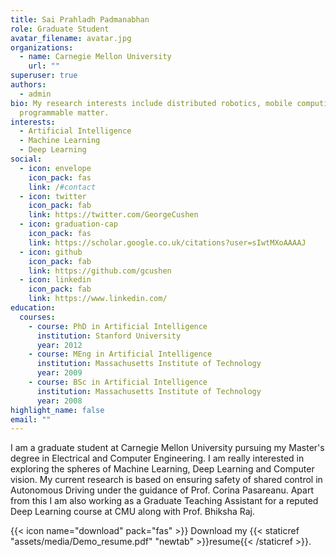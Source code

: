 ```yaml
---
title: Sai Prahladh Padmanabhan
role: Graduate Student
avatar_filename: avatar.jpg
organizations:
  - name: Carnegie Mellon University
    url: ""
superuser: true
authors:
  - admin
bio: My research interests include distributed robotics, mobile computing and
  programmable matter.
interests:
  - Artificial Intelligence
  - Machine Learning
  - Deep Learning
social:
  - icon: envelope
    icon_pack: fas
    link: /#contact
  - icon: twitter
    icon_pack: fab
    link: https://twitter.com/GeorgeCushen
  - icon: graduation-cap
    icon_pack: fas
    link: https://scholar.google.co.uk/citations?user=sIwtMXoAAAAJ
  - icon: github
    icon_pack: fab
    link: https://github.com/gcushen
  - icon: linkedin
    icon_pack: fab
    link: https://www.linkedin.com/
education:
  courses:
    - course: PhD in Artificial Intelligence
      institution: Stanford University
      year: 2012
    - course: MEng in Artificial Intelligence
      institution: Massachusetts Institute of Technology
      year: 2009
    - course: BSc in Artificial Intelligence
      institution: Massachusetts Institute of Technology
      year: 2008
highlight_name: false
email: ""
---
```

I am a graduate student at Carnegie Mellon University pursuing my Master's degree in Electrical and Computer Engineering. I am really interested in exploring the spheres of Machine Learning, Deep Learning and Computer vision. My current research is based on ensuring safety of shared control in Autonomous Driving under the guidance of Prof. Corina Pasareanu. Apart from this I am also working as a Graduate Teaching Assistant for a reputed Deep Learning course at CMU along with Prof. Bhiksha Raj.

{{< icon name="download" pack="fas" >}} Download my {{< staticref "assets/media/Demo_resume.pdf" "newtab" >}}resume{{< /staticref >}}.